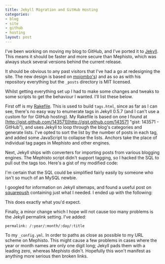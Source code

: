 ```yaml
--- 
title: Jekyll Migration and GitHub Hosting
categories: 
- blog
- site
- github
- hosting
layout: post
---
```


I've been working on moving my blog to GitHub, and I've ported it to [Jekyll](http://wiki.github.com/mojombo/jekyll "Home - jekyll - GitHub"). This means it should be faster and more secure than Mephisto, which was always stuck several versions behind the current release. 

It should be obvious to any past visitors that I've had a go at redesigning the site. The new design is based on [mojombo's](http://github.com/mattfoster/mattfoster.github.com "mattfoster's mattfoster.github.com at master - GitHub")) and as so as with his repository everything but the `_posts` directory is MIT licensed.

Whilst getting everything set up I had to make some changes and tweaks to some scripts to get the behaviour I wanted. I'll list these below.

First off is my [Rakefile](http://github.com/mattfoster/mattfoster.github.com/blob/master/Rakefile "Rakefile at master from mattfoster's mattfoster.github.com - GitHub"). This is used to build `tags.html`, since as far as I can see, there's no easy way to enumerate tags in Jekyll 0.5.7 (and I can't use a custom for for GitHub hosting). My Rakefile is based on one I found at [http://gist.github.com/143571](http://gist.github.com/143571 "gist: 143571 -  GitHub"), and uses Jekyll to loop through the blog's categories and generate lists. I've opted to sort the list by the number of posts in each tag, and added some JavaScript to collapse the lists. Anchors take the place of individual tag pages in Mephisto and other engines. 

Next, Jekyll ships with converters for importing posts from various blogging engines. The Mephisto script didn't support tagging, so I hacked the SQL to pull out the tags too. Here's a gist of my modified code:

<script src="http://gist.github.com/318743.js"></script>

I'm certain that the SQL could be simplified fairly easily by someone who isn't so much of an MySQL newbie.

I googled for information on Jekyll sitemaps, and found a useful post on [squarepush](http://squarepush.com/articles/2009/08/10/jekyll-sitemap-xml/ "Pushing Squares - Jekyll Sitemaps") containing just what I needed. I ended up with the following:

<script src="http://gist.github.com/318844.js"></script>

This does exactly what you'd expect.

Finally, a minor change which I hope will not cause too many problems is the Jekyll permalink setting. I've added:

    permalink: /:year/:month/:day/:title

To my `_config.yml`. In order to paths as close as possible to my URL scheme on Mephisto. This might cause a few problems in cases where the year or month names are only one digit long; Jekyll pads them with a leading zero, whereas Mephisto didn't. Hopefully this won't manifest as anything more serious then broken links.
